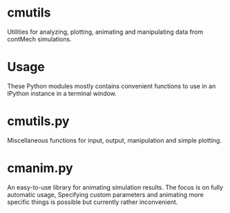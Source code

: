 # cmutils
Utilities for analyzing, plotting, animating and manipulating data from contMech simulations.

# Usage
These Python modules mostly contains convenient functions to use in an IPython instance in a terminal window.

# cmutils.py
Miscellaneous functions for input, output, manipulation and simple plotting.

# cmanim.py
An easy-to-use library for animating simulation results.
The focus is on fully automatic usage, Specifying custom parameters and animating more specific things is possible but currently rather inconvenient.
